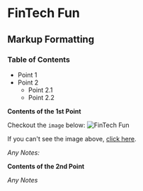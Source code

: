 # FinTech Fun
## Markup Formatting

### Table of Contents
- Point 1
- Point 2
    - Point 2.1
    - Point 2.2

**Contents of the 1st Point**

Checkout the `image` below:
![FinTech Fun](https://github.com/kaushikb39/FinTech/blob/main/Fintech-startups-1440x564_c.png)

If you can't see the image above, [click here](https://github.com/kaushikb39/FinTech/blob/main/Fintech-startups-1440x564_c.png).

*Any Notes:*

**Contents of the 2nd Point**

*Any Notes*


